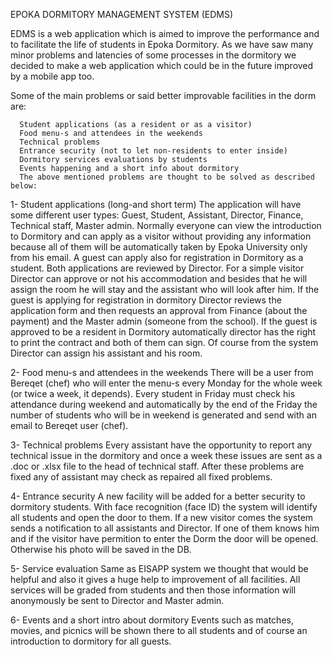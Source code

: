 

EPOKA DORMITORY MANAGEMENT SYSTEM (EDMS)

EDMS is a web application which is aimed to improve the performance and to facilitate the life of students in Epoka Dormitory. As we have saw many minor problems and latencies of some processes in the dormitory we decided to make a web application which could be in the future improved by a mobile app too.

Some of the main problems or said better improvable facilities in the dorm are:

      Student applications (as a resident or as a visitor)
      Food menu-s and attendees in the weekends
      Technical problems 
      Entrance security (not to let non-residents to enter inside)
      Dormitory services evaluations by students
      Events happening and a short info about dormitory
      The above mentioned problems are thought to be solved as described below:

1- Student applications (long-and short term)
    The application will have some different user types: Guest, Student, Assistant, Director, Finance, Technical staff, Master admin.
    Normally everyone can view the introduction to Dormitory and can apply as a visitor without providing any information because all of them will be automatically taken by Epoka University only from his email. A guest can apply also for registration in Dormitory as a student. Both applications are reviewed by Director. For a simple visitor Director can approve or not his accommodation and besides that he will assign the room he will stay and the assistant who will look after him.
    If the guest is applying for registration in dormitory Director reviews the application form and then requests an approval from Finance (about the payment) and the Master admin (someone from the school). If the guest is approved to be a resident in Dormitory automatically director has the right to print the contract and both of them can sign. Of course from the system Director can assign his assistant and his room.

2- Food menu-s and attendees in the weekends
  There will be a user from Bereqet (chef) who will enter the menu-s every Monday for the whole week (or twice a week, it depends). Every student in Friday must check his attendance during weekend and automatically by the end of the Friday the number of students who will be in weekend is generated and send with an email to Bereqet user (chef).

3- Technical problems
  Every assistant have the opportunity to report any technical issue in the dormitory and once a week these issues are sent as a .doc or .xlsx file to the head of technical staff. After these problems are fixed any of assistant may check as repaired all fixed problems.

4- Entrance security
  A new facility will be added for a better security to dormitory students. With face recognition (face ID) the system will identify all students and open the door to them. If a new visitor comes the system sends a notification to all assistants and Director. If one of them knows him and if the visitor have permition to enter the Dorm the door will be opened. Otherwise his photo will be saved in the DB.

5- Service evaluation
  Same as EISAPP system we thought that would be helpful and also it gives a huge help to improvement of all facilities. All services will be graded from students and then those information will anonymously be sent to Director and Master admin.

6- Events and a short intro about dormitory
  Events such as matches, movies, and picnics will be shown there to all students and of course an introduction to dormitory for all guests.




